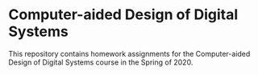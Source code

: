 # Computer-aided Design of Digital Systems
This repository contains homework assignments for the Computer-aided Design of Digital Systems course in the Spring of 2020.
